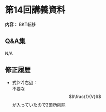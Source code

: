 # 第14回講義資料  
**内容：** BKT転移
## Q&A集 
N/A
## 修正履歴  
- 式(27)右辺：  
    不要な $$\frac{1}{V}$$ が入っていたので2箇所削除<br>
